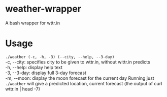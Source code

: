 # weather-wrapper
A bash wrapper for wttr.in

# Usage
`./weather (-c, -h, -3) (--city, --help, --3-day)`  
-c, --city: specifies city to be given to wttr.in, without wittr.in predicts  
-h, --help: display help text  
-3, --3-day: display full 3-day forecast  
-m, --moon: display the moon forecast for the current day
Running just `./weather` will give a predicted location, current forecast (the output of curl wttr.in | head -7)
